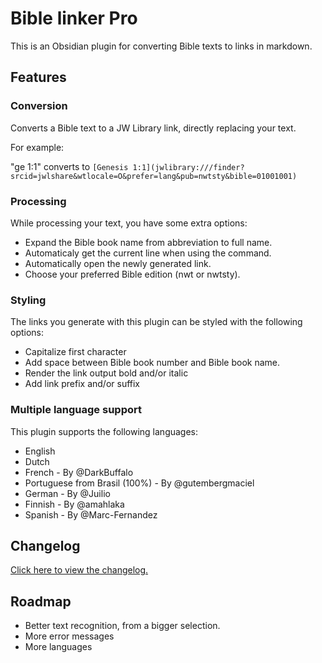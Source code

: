 # Bible linker Pro

This is an Obsidian plugin for converting Bible texts to links in markdown.

## Features

### Conversion

Converts a Bible text to a JW Library link, directly replacing your text.

For example:

"ge 1:1" converts to `[Genesis 1:1](jwlibrary:///finder?srcid=jwlshare&wtlocale=O&prefer=lang&pub=nwtsty&bible=01001001)`

### Processing

While processing your text, you have some extra options:

-   Expand the Bible book name from abbreviation to full name.
-   Automaticaly get the current line when using the command.
-   Automatically open the newly generated link.
-   Choose your preferred Bible edition (nwt or nwtsty).

### Styling

The links you generate with this plugin can be styled with the following options:

-   Capitalize first character
-   Add space between Bible book number and Bible book name.
-   Render the link output bold and/or italic
-   Add link prefix and/or suffix

### Multiple language support

This plugin supports the following languages:

-   English
-   Dutch
-   French - By @DarkBuffalo
-   Portuguese from Brasil (100%) - By @gutembergmaciel
-   German - By @Juilio
-   Finnish - By @amahlaka
-   Spanish - By @Marc-Fernandez

## Changelog

[Click here to view the changelog.](https://github.com/Floydv149/bibleLinkerPro/blob/main/CHANGELOG.MD)

## Roadmap

-   Better text recognition, from a bigger selection.
-   More error messages
-   More languages
